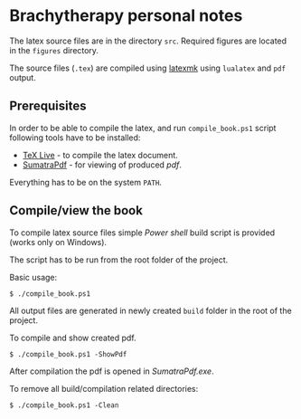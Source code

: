 # Brachytherapy personal notes

The latex source files are in the directory `src`. Required figures are located
in the `figures` directory.

The source files (`.tex`) are compiled using [latexmk](
https://mg.readthedocs.io/latexmk.html) using `lualatex` and `pdf` output.

## Prerequisites

In order to be able to compile the latex, and run `compile_book.ps1` script
following tools have to be installed:

  - [TeX Live](https://www.tug.org/texlive/) - to compile the latex document.
  - [SumatraPdf](https://www.sumatrapdfreader.org/free-pdf-reader) - for
      viewing of produced *pdf*.

Everything has to be on the system `PATH`.

## Compile/view the book

To compile latex source files simple *Power shell* build script is provided (works only on
Windows).

The script has to be run from the root folder of the project.

Basic usage:
```
$ ./compile_book.ps1
```

All output files are generated in newly created `build` folder in the root of
the project.

To compile and show created pdf.
```
$ ./compile_book.ps1 -ShowPdf
```

After compilation the pdf is opened in *SumatraPdf.exe*.

To remove all build/compilation related directories:

```
$ ./compile_book.ps1 -Clean
```
